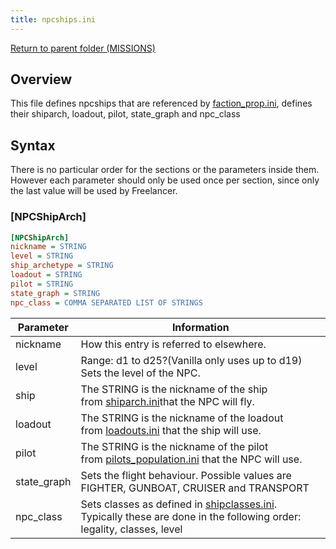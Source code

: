 ```yaml
---
title: npcships.ini
---
```


[Return to parent folder (MISSIONS)](../Missions/index.md)

## Overview

This file defines npcships that are referenced by [faction_prop.ini](./faction_prop.ini.md), defines their shiparch, loadout, pilot, state_graph and npc_class

## Syntax

There is no particular order for the sections or the parameters inside them. However each parameter should only be used once per section, since only the last value will be used by Freelancer.

### [NPCShipArch]

```ini
[NPCShipArch]
nickname = STRING
level = STRING
ship_archetype = STRING
loadout = STRING
pilot = STRING
state_graph = STRING
npc_class = COMMA SEPARATED LIST OF STRINGS
```

| Parameter   | Information                                                                                                                                   |
| ----------- | --------------------------------------------------------------------------------------------------------------------------------------------- |
| nickname    | How this entry is referred to elsewhere.                                                                                                      |
| level       | Range: d1 to d25?(Vanilla only uses up to d19) Sets the level of the NPC.                                                                     |
| ship        | The STRING is the nickname of the ship from [shiparch.ini](../SHIPS/shiparch.ini.md)that the NPC will fly.                                    |
| loadout     | The STRING is the nickname of the loadout from [loadouts.ini](../SHIPS/loadouts.ini.md) that the ship will use.                               |
| pilot       | The STRING is the nickname of the pilot from [pilots_population.ini](./pilots_population.ini.md) that the NPC will use.                       |
| state_graph | Sets the flight behaviour. Possible values are FIGHTER, GUNBOAT, CRUISER and TRANSPORT                                                        |
| npc_class   | Sets classes as defined in [shipclasses.ini](./shipclasses.ini.md). Typically these are done in the following order: legality, classes, level |
